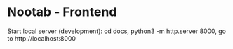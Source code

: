 # Nootab - Frontend

Start local server (development): cd docs, python3 -m http.server 8000, go to http://localhost:8000